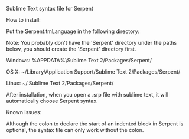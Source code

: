 Sublime Text syntax file for Serpent


How to install:

  Put the Serpent.tmLanguage in the following directory:

  Note: You probably don't have the 'Serpent' directory under the paths below, you should create the 'Serpent'         directory first.

  Windows: %APPDATA%\Sublime Text 2/Packages/Serpent/

  OS X: ~/Library/Application Support/Sublime Text 2/Packages/Serpent/

  Linux: ~/.Sublime Text 2/Packages/Serpent/

  After installation, when you open a .srp file with sublime text, it will automatically choose Serpent syntax.

Known issues:

Although the colon to declare the start of an indented block in Serpent is optional, the syntax file can only work without the colon.
